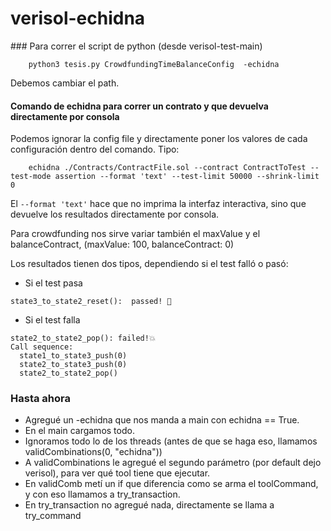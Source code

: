 # verisol-echidna

### Para correr el script de python (desde verisol-test-main)
```
    python3 tesis.py CrowdfundingTimeBalanceConfig  -echidna
```


Debemos cambiar el path.

#### Comando de echidna para correr un contrato y que devuelva directamente por consola
Podemos ignorar la config file y directamente poner los valores de cada configuración dentro del comando. Tipo:

```
    echidna ./Contracts/ContractFile.sol --contract ContractToTest --test-mode assertion --format 'text' --test-limit 50000 --shrink-limit 0
```

El `--format 'text'` hace que no imprima la interfaz interactiva, sino que devuelve los resultados directamente por consola.

Para crowdfunding nos sirve variar también el maxValue y el balanceContract, (maxValue: 100, balanceContract: 0)

Los resultados tienen dos tipos, dependiendo si el test falló o pasó:

- Si el test pasa 
```
state3_to_state2_reset():  passed! 🎉
```
- Si el test falla
```
state2_to_state2_pop(): failed!💥
Call sequence:
  state1_to_state3_push(0)
  state2_to_state3_push(0)
  state2_to_state2_pop()
  ```


### Hasta ahora

- Agregué un -echidna que nos manda a main con echidna == True.
- En el main cargamos todo.
- Ignoramos todo lo de los threads (antes de que se haga eso, llamamos validCombinations(0, "echidna"))
- A validCombinations le agregué el segundo parámetro (por default dejo verisol), para ver qué tool tiene que ejecutar.
- En validComb metí un if que diferencia como se arma el toolCommand, y con eso llamamos a try_transaction.
- En try_transaction no agregué nada, directamente se llama a try_command
